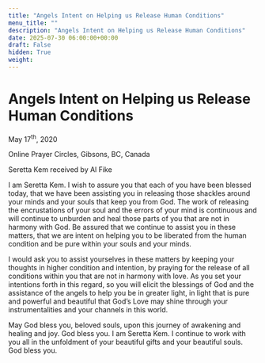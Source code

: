 ```yaml
---
title: "Angels Intent on Helping us Release Human Conditions"
menu_title: ""
description: "Angels Intent on Helping us Release Human Conditions"
date: 2025-07-30 06:00:00+00:00
draft: False
hidden: True
weight:
---
```

# Angels Intent on Helping us Release Human Conditions

May 17<sup>th</sup>, 2020

Online Prayer Circles, Gibsons, BC, Canada

Seretta Kem received by Al Fike

I am Seretta Kem. I wish to assure you that each of you have been blessed today, that we have been assisting you in releasing those shackles around your minds and your souls that keep you from God. The work of releasing the encrustations of your soul and the errors of your mind is continuous and will continue to unburden and heal those parts of you that are not in harmony with God. Be assured that we continue to assist you in these matters, that we are intent on helping you to be liberated from the human condition and be pure within your souls and your minds.

I would ask you to assist yourselves in these matters by keeping your thoughts in higher condition and intention, by praying for the release of all conditions within you that are not in harmony with love. As you set your intentions forth in this regard, so you will elicit the blessings of God and the assistance of the angels to help you be in greater light, in light that is pure and powerful and beautiful that God’s Love may shine through your instrumentalities and your channels in this world.

May God bless you, beloved souls, upon this journey of awakening and healing and joy. God bless you. I am Seretta Kem. I continue to work with you all in the unfoldment of your beautiful gifts and your beautiful souls. God bless you.
